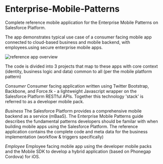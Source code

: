 Enterprise-Mobile-Patterns
==========================

Complete reference mobile application for the Enterprise Mobile Patterns on Salesforce Platform.

The app demonstrates typical use case of a consumer facing mobile app connected to cloud-based business and mobile backend, with employees.using secure enterprise mobile apps.

![reference app overview](https://raw.github.com/quintonwall/Enterprise-Mobile-Patterns/overview.png)

The code is divided into 3 projects that map to these apps with core context (identity, business logic and data) common to all (per the mobile platform pattern)

*Consumer*
Consumer facing application written using Twitter Bootstrap, Backbone, and Force.tk - a lightweight Javascript wrapper on the Salesforce Platform RESTful APIs. Together this technology 'stack' is referred to as a developer mobile pack. 

*Business*
The Salesforce Platform provides a comprehensive mobile backend as a service (mBaaS). The Enterprise Mobile Patterns guide describes the fundamental patterns developers should be familar with when building mobile apps using the Salesforce Platform. The reference application contains the complete code and meta data for the business implementation (workflow & triggers specifically)

*Employee*
Employee facing mobile app using the developer mobile packs and the Mobile SDK to develop a hybrid application (based on Phonegap Cordova) for iOS. 
